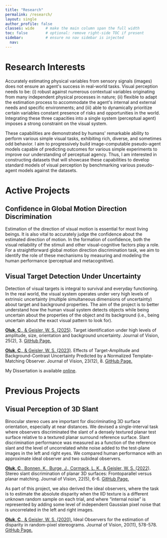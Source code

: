 ```yaml
---
title: "Research"
permalink: /research/
layout: single
author_profile: false
classes: wide     # make the main column span the full width
toc: false        # optional: remove right-side TOC if present
sidebar:          # ensure no nav sidebar is injected
  nav:
---
```


Research Interests
===
Accurately estimating physical variables from sensory signals (images) does not ensure an agent's success in real-world tasks. Visual perception needs to be: (i) robust against numerous contextual variables originating from many independent physical processes in nature; (ii) flexible to adapt the estimation process to accommodate the agent's internal and external needs and specific environments; and (iii) able to dynamically prioritize certain variables constant presence of risks and opportunities in the world. Integrating these three capacities into a single system (perceptual agent)  imposes a strong constraint on the visual system.

These capabilities are demonstrated by humans' remarkable ability to perform various simple visual tasks, exhibiting rich, diverse, and sometimes odd behavior. I aim to progressively build image-computable pseudo-agent models capable of predicting outcomes for various simple experiments to improve our understanding of perceptual agency. Thus, I am interested in constructing datasets that will showcase these capabilities to develop standard models of visual perception by benchmarking various pseudo-agent models against the datasets. 

Active Projects
===

Confidence in Global Motion Direction Discrimination 
------
Estimation of the direction of visual motion is essential for most living beings. It is also vital to accurately judge the confidence about the estimated direction of motion. In the formation of confidence, both the visual reliability of the stimuli and other visual-cognitive factors play a role. For a straightforward global motion direction discrimination task, we aim to identify the role of these mechanisms by measuring and modeling the human performance (perceptual and metacognitive).


Visual Target Detection Under Uncertainty
------
Detection of visual targets is integral to survival and everyday functioning. In the real world, the visual system operates under very high levels of extrinsic uncertainty (multiple simultaneous dimensions of uncertainty) about target and background properties. The aim of the project is to better understand how the human visual system detects objects while being uncertain about the properties of the object and its background (i.e., being uncertain about the exact visual pattern to look for).

[**Oluk, C**., & Geisler, W. S. (2025)](https://jov.arvojournals.org/article.aspx?articleid=2802525). Target identification under high levels of amplitude, size, orientation and background uncertainty. Journal of Vision, 25(2), 3. [GitHub Page.](https://github.com/CanOluk/Target_Identification) 

[**Oluk, C**., & Geisler, W. S. (2023)](https://jov.arvojournals.org/article.aspx?articleid=2792955). Effects of Target-Amplitude and Background-Contrast Uncertainty Predicted by a Normalized Template-Matching Observer. Journal of Vision, 23(12), 8. [GitHub Page.](https://github.com/CanOluk/Amplitude_Contrast_Uncertainty) 

My Dissertation is available [online](https://repositories.lib.utexas.edu/handle/2152/115685).




Previous Projects
===

Visual Perception of 3D Slant
------
Binocular stereo cues are important for discriminating 3D surface orientation, especially at near distances. We devised a single-interval task where observers discriminated the slant of a densely textured planar test surface relative to a textured planar surround reference surface. Slant discrimination performance was measured as a function of the reference slant and the level of uncorrelated white noise added to the test-plane images in the left and right eyes. We compared human performance with an approximate ideal observer and two subideal observers. 

[**Oluk, C**., Bonnen, K., Burge, J., Cormack, L. K., & Geisler, W. S. (2022)](https://jov.arvojournals.org/article.aspx?articleid=2778771). Stereo slant discrimination of planar 3D surfaces: Frontoparallel versus planar matching. Journal of Vision, 22(5), 6-6. [GitHub Page.](https://github.com/CanOluk/Stereo-Slant-Discrimination) 

As part of this project, we also derived the ideal observers, where the task is to estimate the absolute disparity when the IID texture is a different unknown random sample on each trial, and where “internal noise” is represented by adding some level of independent Gaussian pixel noise that is uncorrelated in the left and right images. 

[**Oluk, C**., & Geisler, W. S. (2020).](https://jov.arvojournals.org/article.aspx?articleid=2771656) Ideal Observers for the estimation of disparity in random-pixel stereograms. Journal of Vision, 20(11), 578-578. [GitHub Page.](https://github.com/CanOluk/OptimalDisparityEstimation) 






